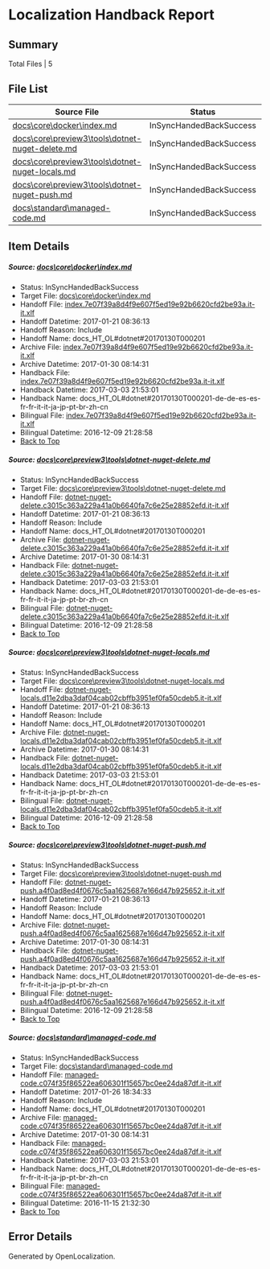 # <a name='report-top'></a> Localization Handback Report

## Summary
 Total Files | 5

## File List
 Source File | Status | Details 
 ----------- | ------ | ------- 
 [docs\core\docker\index.md](https://github.com/dotnet/docs/blob/2ad428dcda9ef213a8487c35a48b33929259abba/docs/core/docker/index.md) | InSyncHandedBackSuccess | [Details](#7146e08095260361af1263cf79072476664eee2336)
 [docs\core\preview3\tools\dotnet-nuget-delete.md](https://github.com/dotnet/docs/blob/2ad428dcda9ef213a8487c35a48b33929259abba/docs/core/preview3/tools/dotnet-nuget-delete.md) | InSyncHandedBackSuccess | [Details](#787b1427b1064943570cbc361042ab2f20d1108870)
 [docs\core\preview3\tools\dotnet-nuget-locals.md](https://github.com/dotnet/docs/blob/2ad428dcda9ef213a8487c35a48b33929259abba/docs/core/preview3/tools/dotnet-nuget-locals.md) | InSyncHandedBackSuccess | [Details](#5f8c3be091b515553eb0db0ccfaee6bb8c620cff71)
 [docs\core\preview3\tools\dotnet-nuget-push.md](https://github.com/dotnet/docs/blob/2ad428dcda9ef213a8487c35a48b33929259abba/docs/core/preview3/tools/dotnet-nuget-push.md) | InSyncHandedBackSuccess | [Details](#dcc89fd24e23e624c4bcf90a8200b4e655af6dd672)
 [docs\standard\managed-code.md](https://github.com/dotnet/docs/blob/4bd90ac423134c67eb35836d417b09053c98f586/docs/standard/managed-code.md) | InSyncHandedBackSuccess | [Details](#7f761c4fc24b8d22d8d1f8116745ebb3f65833783468)

## Item Details
##### <a name='7146e08095260361af1263cf79072476664eee2336'></a> Source: [docs\core\docker\index.md](https://github.com/dotnet/docs/blob/2ad428dcda9ef213a8487c35a48b33929259abba/docs/core/docker/index.md)
* Status: InSyncHandedBackSuccess
* Target File: [docs\core\docker\index.md](https://github.com/dotnet/docs.it-it/blob/664e1273e06cf5a1ee234d932e3bb74f73c10b70/docs/core/docker/index.md)
* Handoff File: [index.7e07f39a8d4f9e607f5ed19e92b6620cfd2be93a.it-it.xlf](https://github.com/dotnet/docs.handoff/blob/b690cfa8d5869bb25db8d5c50e36cac26c9c2d80/ol-handoff/dotnet/docs.it-it/master/dotnet-core/index.7e07f39a8d4f9e607f5ed19e92b6620cfd2be93a.it-it.xlf)
* Handoff Datetime: 2017-01-21 08:36:13
* Handoff Reason: Include
* Handoff Name: docs_HT_OL#dotnet#20170130T000201
* Archive File: [index.7e07f39a8d4f9e607f5ed19e92b6620cfd2be93a.it-it.xlf](https://github.com/dotnet/docs.handoff/blob/431f2ae6d48ceadeb354211e0ec5779c5e8afea7/ol-archive/dotnet/docs.it-it/master/dotnet-core/index.7e07f39a8d4f9e607f5ed19e92b6620cfd2be93a.it-it.xlf)
* Archive Datetime: 2017-01-30 08:14:31
* Handback File: [index.7e07f39a8d4f9e607f5ed19e92b6620cfd2be93a.it-it.xlf](https://github.com/dotnet/docs.handback/blob/c68eb34f01bfb34d6d1ba4b2c0c1a7ef0904cd6a/ol-handback/dotnet/docs.it-it/master/dotnet-core/index.7e07f39a8d4f9e607f5ed19e92b6620cfd2be93a.it-it.xlf)
* Handback Datetime: 2017-03-03 21:53:01
* Handback Name: docs_HT_OL#dotnet#20170130T000201-de-de-es-es-fr-fr-it-it-ja-jp-pt-br-zh-cn
* Bilingual File: [index.7e07f39a8d4f9e607f5ed19e92b6620cfd2be93a.it-it.xlf](https://github.com/dotnet/docs.handback/blob/da62ac7ab99b8e50099c09fea2b9598ed29ae2b4/ol-handback/dotnet/docs.it-it/master/ht-p1/index.7e07f39a8d4f9e607f5ed19e92b6620cfd2be93a.it-it.xlf)
* Bilingual Datetime: 2016-12-09 21:28:58
* [Back to Top](#report-top)

##### <a name='787b1427b1064943570cbc361042ab2f20d1108870'></a> Source: [docs\core\preview3\tools\dotnet-nuget-delete.md](https://github.com/dotnet/docs/blob/2ad428dcda9ef213a8487c35a48b33929259abba/docs/core/preview3/tools/dotnet-nuget-delete.md)
* Status: InSyncHandedBackSuccess
* Target File: [docs\core\preview3\tools\dotnet-nuget-delete.md](https://github.com/dotnet/docs.it-it/blob/664e1273e06cf5a1ee234d932e3bb74f73c10b70/docs/core/preview3/tools/dotnet-nuget-delete.md)
* Handoff File: [dotnet-nuget-delete.c3015c363a229a41a0b6640fa7c6e25e28852efd.it-it.xlf](https://github.com/dotnet/docs.handoff/blob/b690cfa8d5869bb25db8d5c50e36cac26c9c2d80/ol-handoff/dotnet/docs.it-it/master/dotnet-core/dotnet-nuget-delete.c3015c363a229a41a0b6640fa7c6e25e28852efd.it-it.xlf)
* Handoff Datetime: 2017-01-21 08:36:13
* Handoff Reason: Include
* Handoff Name: docs_HT_OL#dotnet#20170130T000201
* Archive File: [dotnet-nuget-delete.c3015c363a229a41a0b6640fa7c6e25e28852efd.it-it.xlf](https://github.com/dotnet/docs.handoff/blob/431f2ae6d48ceadeb354211e0ec5779c5e8afea7/ol-archive/dotnet/docs.it-it/master/dotnet-core/dotnet-nuget-delete.c3015c363a229a41a0b6640fa7c6e25e28852efd.it-it.xlf)
* Archive Datetime: 2017-01-30 08:14:31
* Handback File: [dotnet-nuget-delete.c3015c363a229a41a0b6640fa7c6e25e28852efd.it-it.xlf](https://github.com/dotnet/docs.handback/blob/c68eb34f01bfb34d6d1ba4b2c0c1a7ef0904cd6a/ol-handback/dotnet/docs.it-it/master/dotnet-core/dotnet-nuget-delete.c3015c363a229a41a0b6640fa7c6e25e28852efd.it-it.xlf)
* Handback Datetime: 2017-03-03 21:53:01
* Handback Name: docs_HT_OL#dotnet#20170130T000201-de-de-es-es-fr-fr-it-it-ja-jp-pt-br-zh-cn
* Bilingual File: [dotnet-nuget-delete.c3015c363a229a41a0b6640fa7c6e25e28852efd.it-it.xlf](https://github.com/dotnet/docs.handback/blob/da62ac7ab99b8e50099c09fea2b9598ed29ae2b4/ol-handback/dotnet/docs.it-it/master/ht-p1/dotnet-nuget-delete.c3015c363a229a41a0b6640fa7c6e25e28852efd.it-it.xlf)
* Bilingual Datetime: 2016-12-09 21:28:58
* [Back to Top](#report-top)

##### <a name='5f8c3be091b515553eb0db0ccfaee6bb8c620cff71'></a> Source: [docs\core\preview3\tools\dotnet-nuget-locals.md](https://github.com/dotnet/docs/blob/2ad428dcda9ef213a8487c35a48b33929259abba/docs/core/preview3/tools/dotnet-nuget-locals.md)
* Status: InSyncHandedBackSuccess
* Target File: [docs\core\preview3\tools\dotnet-nuget-locals.md](https://github.com/dotnet/docs.it-it/blob/664e1273e06cf5a1ee234d932e3bb74f73c10b70/docs/core/preview3/tools/dotnet-nuget-locals.md)
* Handoff File: [dotnet-nuget-locals.d11e2dba3daf04cab02cbffb3951ef0fa50cdeb5.it-it.xlf](https://github.com/dotnet/docs.handoff/blob/b690cfa8d5869bb25db8d5c50e36cac26c9c2d80/ol-handoff/dotnet/docs.it-it/master/dotnet-core/dotnet-nuget-locals.d11e2dba3daf04cab02cbffb3951ef0fa50cdeb5.it-it.xlf)
* Handoff Datetime: 2017-01-21 08:36:13
* Handoff Reason: Include
* Handoff Name: docs_HT_OL#dotnet#20170130T000201
* Archive File: [dotnet-nuget-locals.d11e2dba3daf04cab02cbffb3951ef0fa50cdeb5.it-it.xlf](https://github.com/dotnet/docs.handoff/blob/431f2ae6d48ceadeb354211e0ec5779c5e8afea7/ol-archive/dotnet/docs.it-it/master/dotnet-core/dotnet-nuget-locals.d11e2dba3daf04cab02cbffb3951ef0fa50cdeb5.it-it.xlf)
* Archive Datetime: 2017-01-30 08:14:31
* Handback File: [dotnet-nuget-locals.d11e2dba3daf04cab02cbffb3951ef0fa50cdeb5.it-it.xlf](https://github.com/dotnet/docs.handback/blob/c68eb34f01bfb34d6d1ba4b2c0c1a7ef0904cd6a/ol-handback/dotnet/docs.it-it/master/dotnet-core/dotnet-nuget-locals.d11e2dba3daf04cab02cbffb3951ef0fa50cdeb5.it-it.xlf)
* Handback Datetime: 2017-03-03 21:53:01
* Handback Name: docs_HT_OL#dotnet#20170130T000201-de-de-es-es-fr-fr-it-it-ja-jp-pt-br-zh-cn
* Bilingual File: [dotnet-nuget-locals.d11e2dba3daf04cab02cbffb3951ef0fa50cdeb5.it-it.xlf](https://github.com/dotnet/docs.handback/blob/da62ac7ab99b8e50099c09fea2b9598ed29ae2b4/ol-handback/dotnet/docs.it-it/master/ht-p1/dotnet-nuget-locals.d11e2dba3daf04cab02cbffb3951ef0fa50cdeb5.it-it.xlf)
* Bilingual Datetime: 2016-12-09 21:28:58
* [Back to Top](#report-top)

##### <a name='dcc89fd24e23e624c4bcf90a8200b4e655af6dd672'></a> Source: [docs\core\preview3\tools\dotnet-nuget-push.md](https://github.com/dotnet/docs/blob/2ad428dcda9ef213a8487c35a48b33929259abba/docs/core/preview3/tools/dotnet-nuget-push.md)
* Status: InSyncHandedBackSuccess
* Target File: [docs\core\preview3\tools\dotnet-nuget-push.md](https://github.com/dotnet/docs.it-it/blob/664e1273e06cf5a1ee234d932e3bb74f73c10b70/docs/core/preview3/tools/dotnet-nuget-push.md)
* Handoff File: [dotnet-nuget-push.a4f0ad8ed4f0676c5aa1625687e166d47b925652.it-it.xlf](https://github.com/dotnet/docs.handoff/blob/b690cfa8d5869bb25db8d5c50e36cac26c9c2d80/ol-handoff/dotnet/docs.it-it/master/dotnet-core/dotnet-nuget-push.a4f0ad8ed4f0676c5aa1625687e166d47b925652.it-it.xlf)
* Handoff Datetime: 2017-01-21 08:36:13
* Handoff Reason: Include
* Handoff Name: docs_HT_OL#dotnet#20170130T000201
* Archive File: [dotnet-nuget-push.a4f0ad8ed4f0676c5aa1625687e166d47b925652.it-it.xlf](https://github.com/dotnet/docs.handoff/blob/431f2ae6d48ceadeb354211e0ec5779c5e8afea7/ol-archive/dotnet/docs.it-it/master/dotnet-core/dotnet-nuget-push.a4f0ad8ed4f0676c5aa1625687e166d47b925652.it-it.xlf)
* Archive Datetime: 2017-01-30 08:14:31
* Handback File: [dotnet-nuget-push.a4f0ad8ed4f0676c5aa1625687e166d47b925652.it-it.xlf](https://github.com/dotnet/docs.handback/blob/c68eb34f01bfb34d6d1ba4b2c0c1a7ef0904cd6a/ol-handback/dotnet/docs.it-it/master/dotnet-core/dotnet-nuget-push.a4f0ad8ed4f0676c5aa1625687e166d47b925652.it-it.xlf)
* Handback Datetime: 2017-03-03 21:53:01
* Handback Name: docs_HT_OL#dotnet#20170130T000201-de-de-es-es-fr-fr-it-it-ja-jp-pt-br-zh-cn
* Bilingual File: [dotnet-nuget-push.a4f0ad8ed4f0676c5aa1625687e166d47b925652.it-it.xlf](https://github.com/dotnet/docs.handback/blob/da62ac7ab99b8e50099c09fea2b9598ed29ae2b4/ol-handback/dotnet/docs.it-it/master/ht-p1/dotnet-nuget-push.a4f0ad8ed4f0676c5aa1625687e166d47b925652.it-it.xlf)
* Bilingual Datetime: 2016-12-09 21:28:58
* [Back to Top](#report-top)

##### <a name='7f761c4fc24b8d22d8d1f8116745ebb3f65833783468'></a> Source: [docs\standard\managed-code.md](https://github.com/dotnet/docs/blob/4bd90ac423134c67eb35836d417b09053c98f586/docs/standard/managed-code.md)
* Status: InSyncHandedBackSuccess
* Target File: [docs\standard\managed-code.md](https://github.com/dotnet/docs.it-it/blob/664e1273e06cf5a1ee234d932e3bb74f73c10b70/docs/standard/managed-code.md)
* Handoff File: [managed-code.c074f35f86522ea606301f15657bc0ee24da87df.it-it.xlf](https://github.com/dotnet/docs.handoff/blob/ade0b564461641717ca9e25cb876745a013efa3c/ol-handoff/dotnet/docs.it-it/master/dotnet-core/managed-code.c074f35f86522ea606301f15657bc0ee24da87df.it-it.xlf)
* Handoff Datetime: 2017-01-26 18:34:33
* Handoff Reason: Include
* Handoff Name: docs_HT_OL#dotnet#20170130T000201
* Archive File: [managed-code.c074f35f86522ea606301f15657bc0ee24da87df.it-it.xlf](https://github.com/dotnet/docs.handoff/blob/431f2ae6d48ceadeb354211e0ec5779c5e8afea7/ol-archive/dotnet/docs.it-it/master/dotnet-core/managed-code.c074f35f86522ea606301f15657bc0ee24da87df.it-it.xlf)
* Archive Datetime: 2017-01-30 08:14:31
* Handback File: [managed-code.c074f35f86522ea606301f15657bc0ee24da87df.it-it.xlf](https://github.com/dotnet/docs.handback/blob/c68eb34f01bfb34d6d1ba4b2c0c1a7ef0904cd6a/ol-handback/dotnet/docs.it-it/master/dotnet-core/managed-code.c074f35f86522ea606301f15657bc0ee24da87df.it-it.xlf)
* Handback Datetime: 2017-03-03 21:53:01
* Handback Name: docs_HT_OL#dotnet#20170130T000201-de-de-es-es-fr-fr-it-it-ja-jp-pt-br-zh-cn
* Bilingual File: [managed-code.c074f35f86522ea606301f15657bc0ee24da87df.it-it.xlf](https://github.com/dotnet/docs.handback/blob/579d068d78e869bc8ffd2f8a335e3a073d39ed47/ol-handback/dotnet/docs.it-it/master/ht-p2/managed-code.c074f35f86522ea606301f15657bc0ee24da87df.it-it.xlf)
* Bilingual Datetime: 2016-11-15 21:32:30
* [Back to Top](#report-top)


## Error Details

Generated by OpenLocalization.
